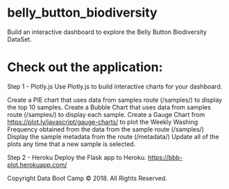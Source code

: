 # belly_button_biodiversity

Build an interactive dashboard to explore the Belly Button Biodiversity DataSet.

# Check out the application:

Step 1 - Plotly.js
Use Plotly.js to build interactive charts for your dashboard.

Create a PIE chart that uses data from samples route (/samples/<sample>) to display the top 10 samples.
Create a Bubble Chart that uses data from samples route (/samples/<sample>) to display each sample.
Create a Gauge Chart from https://plot.ly/javascript/gauge-charts/ to plot the Weekly Washing Frequency obtained from the data from the sample route (/samples/<sample>)
Display the sample metadata from the route (/metadata/<sample>)
Update all of the plots any time that a new sample is selected.

Step 2 - Heroku
Deploy the Flask app to Heroku.
https://bbb-plot.herokuapp.com/

Copyright
Data Boot Camp © 2018. All Rights Reserved.
